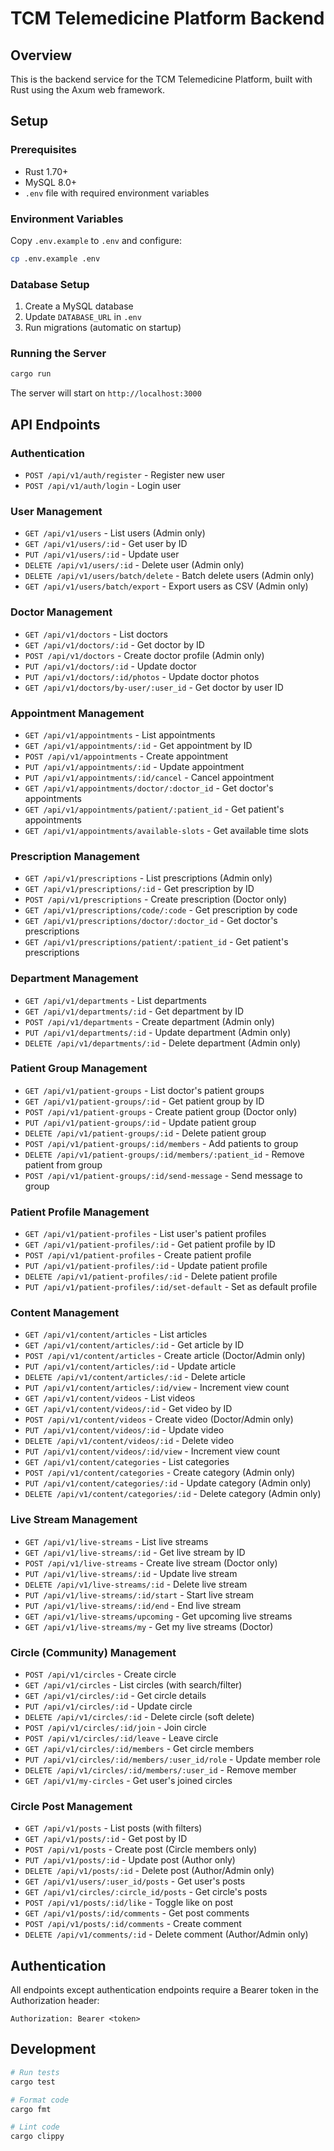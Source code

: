 # TCM Telemedicine Platform Backend

## Overview
This is the backend service for the TCM Telemedicine Platform, built with Rust using the Axum web framework.

## Setup

### Prerequisites
- Rust 1.70+
- MySQL 8.0+
- `.env` file with required environment variables

### Environment Variables
Copy `.env.example` to `.env` and configure:
```bash
cp .env.example .env
```

### Database Setup
1. Create a MySQL database
2. Update `DATABASE_URL` in `.env`
3. Run migrations (automatic on startup)

### Running the Server
```bash
cargo run
```

The server will start on `http://localhost:3000`

## API Endpoints

### Authentication
- `POST /api/v1/auth/register` - Register new user
- `POST /api/v1/auth/login` - Login user

### User Management
- `GET /api/v1/users` - List users (Admin only)
- `GET /api/v1/users/:id` - Get user by ID
- `PUT /api/v1/users/:id` - Update user
- `DELETE /api/v1/users/:id` - Delete user (Admin only)
- `DELETE /api/v1/users/batch/delete` - Batch delete users (Admin only)
- `GET /api/v1/users/batch/export` - Export users as CSV (Admin only)

### Doctor Management
- `GET /api/v1/doctors` - List doctors
- `GET /api/v1/doctors/:id` - Get doctor by ID
- `POST /api/v1/doctors` - Create doctor profile (Admin only)
- `PUT /api/v1/doctors/:id` - Update doctor
- `PUT /api/v1/doctors/:id/photos` - Update doctor photos
- `GET /api/v1/doctors/by-user/:user_id` - Get doctor by user ID

### Appointment Management
- `GET /api/v1/appointments` - List appointments
- `GET /api/v1/appointments/:id` - Get appointment by ID
- `POST /api/v1/appointments` - Create appointment
- `PUT /api/v1/appointments/:id` - Update appointment
- `PUT /api/v1/appointments/:id/cancel` - Cancel appointment
- `GET /api/v1/appointments/doctor/:doctor_id` - Get doctor's appointments
- `GET /api/v1/appointments/patient/:patient_id` - Get patient's appointments
- `GET /api/v1/appointments/available-slots` - Get available time slots

### Prescription Management
- `GET /api/v1/prescriptions` - List prescriptions (Admin only)
- `GET /api/v1/prescriptions/:id` - Get prescription by ID
- `POST /api/v1/prescriptions` - Create prescription (Doctor only)
- `GET /api/v1/prescriptions/code/:code` - Get prescription by code
- `GET /api/v1/prescriptions/doctor/:doctor_id` - Get doctor's prescriptions
- `GET /api/v1/prescriptions/patient/:patient_id` - Get patient's prescriptions

### Department Management
- `GET /api/v1/departments` - List departments
- `GET /api/v1/departments/:id` - Get department by ID
- `POST /api/v1/departments` - Create department (Admin only)
- `PUT /api/v1/departments/:id` - Update department (Admin only)
- `DELETE /api/v1/departments/:id` - Delete department (Admin only)

### Patient Group Management
- `GET /api/v1/patient-groups` - List doctor's patient groups
- `GET /api/v1/patient-groups/:id` - Get patient group by ID
- `POST /api/v1/patient-groups` - Create patient group (Doctor only)
- `PUT /api/v1/patient-groups/:id` - Update patient group
- `DELETE /api/v1/patient-groups/:id` - Delete patient group
- `POST /api/v1/patient-groups/:id/members` - Add patients to group
- `DELETE /api/v1/patient-groups/:id/members/:patient_id` - Remove patient from group
- `POST /api/v1/patient-groups/:id/send-message` - Send message to group

### Patient Profile Management
- `GET /api/v1/patient-profiles` - List user's patient profiles
- `GET /api/v1/patient-profiles/:id` - Get patient profile by ID
- `POST /api/v1/patient-profiles` - Create patient profile
- `PUT /api/v1/patient-profiles/:id` - Update patient profile
- `DELETE /api/v1/patient-profiles/:id` - Delete patient profile
- `PUT /api/v1/patient-profiles/:id/set-default` - Set as default profile

### Content Management
- `GET /api/v1/content/articles` - List articles
- `GET /api/v1/content/articles/:id` - Get article by ID
- `POST /api/v1/content/articles` - Create article (Doctor/Admin only)
- `PUT /api/v1/content/articles/:id` - Update article
- `DELETE /api/v1/content/articles/:id` - Delete article
- `PUT /api/v1/content/articles/:id/view` - Increment view count
- `GET /api/v1/content/videos` - List videos
- `GET /api/v1/content/videos/:id` - Get video by ID
- `POST /api/v1/content/videos` - Create video (Doctor/Admin only)
- `PUT /api/v1/content/videos/:id` - Update video
- `DELETE /api/v1/content/videos/:id` - Delete video
- `PUT /api/v1/content/videos/:id/view` - Increment view count
- `GET /api/v1/content/categories` - List categories
- `POST /api/v1/content/categories` - Create category (Admin only)
- `PUT /api/v1/content/categories/:id` - Update category (Admin only)
- `DELETE /api/v1/content/categories/:id` - Delete category (Admin only)

### Live Stream Management
- `GET /api/v1/live-streams` - List live streams
- `GET /api/v1/live-streams/:id` - Get live stream by ID
- `POST /api/v1/live-streams` - Create live stream (Doctor only)
- `PUT /api/v1/live-streams/:id` - Update live stream
- `DELETE /api/v1/live-streams/:id` - Delete live stream
- `PUT /api/v1/live-streams/:id/start` - Start live stream
- `PUT /api/v1/live-streams/:id/end` - End live stream
- `GET /api/v1/live-streams/upcoming` - Get upcoming live streams
- `GET /api/v1/live-streams/my` - Get my live streams (Doctor)

### Circle (Community) Management
- `POST /api/v1/circles` - Create circle
- `GET /api/v1/circles` - List circles (with search/filter)
- `GET /api/v1/circles/:id` - Get circle details
- `PUT /api/v1/circles/:id` - Update circle
- `DELETE /api/v1/circles/:id` - Delete circle (soft delete)
- `POST /api/v1/circles/:id/join` - Join circle
- `POST /api/v1/circles/:id/leave` - Leave circle
- `GET /api/v1/circles/:id/members` - Get circle members
- `PUT /api/v1/circles/:id/members/:user_id/role` - Update member role
- `DELETE /api/v1/circles/:id/members/:user_id` - Remove member
- `GET /api/v1/my-circles` - Get user's joined circles

### Circle Post Management
- `GET /api/v1/posts` - List posts (with filters)
- `GET /api/v1/posts/:id` - Get post by ID
- `POST /api/v1/posts` - Create post (Circle members only)
- `PUT /api/v1/posts/:id` - Update post (Author only)
- `DELETE /api/v1/posts/:id` - Delete post (Author/Admin only)
- `GET /api/v1/users/:user_id/posts` - Get user's posts
- `GET /api/v1/circles/:circle_id/posts` - Get circle's posts
- `POST /api/v1/posts/:id/like` - Toggle like on post
- `GET /api/v1/posts/:id/comments` - Get post comments
- `POST /api/v1/posts/:id/comments` - Create comment
- `DELETE /api/v1/comments/:id` - Delete comment (Author/Admin only)

## Authentication
All endpoints except authentication endpoints require a Bearer token in the Authorization header:
```
Authorization: Bearer <token>
```

## Development
```bash
# Run tests
cargo test

# Format code
cargo fmt

# Lint code
cargo clippy
```